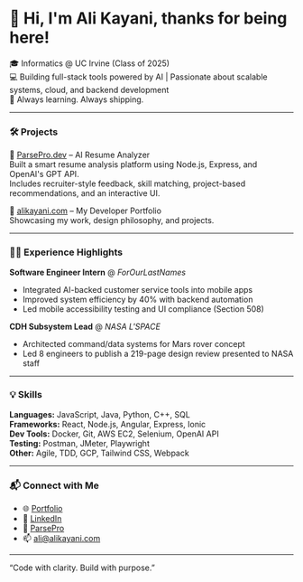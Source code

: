 
# 👋 Hi, I'm Ali Kayani, thanks for being here!

🎓 Informatics @ UC Irvine (Class of 2025)  
💻 Building full-stack tools powered by AI | Passionate about scalable systems, cloud, and backend development  
🚀 Always learning. Always shipping.

---

### 🛠️ Projects

🔹 [ParsePro.dev](https://parsepro.dev) – AI Resume Analyzer  
Built a smart resume analysis platform using Node.js, Express, and OpenAI's GPT API.  
Includes recruiter-style feedback, skill matching, project-based recommendations, and an interactive UI.

🔹 [alikayani.com](https://alikayani.com) – My Developer Portfolio  
Showcasing my work, design philosophy, and projects.

---

### 👨‍💻 Experience Highlights

**Software Engineer Intern** @ *ForOurLastNames*  
- Integrated AI-backed customer service tools into mobile apps  
- Improved system efficiency by 40% with backend automation  
- Led mobile accessibility testing and UI compliance (Section 508)

**CDH Subsystem Lead** @ *NASA L'SPACE*  
- Architected command/data systems for Mars rover concept  
- Led 8 engineers to publish a 219-page design review presented to NASA staff

---

### 💡 Skills

**Languages:** JavaScript, Java, Python, C++, SQL  
**Frameworks:** React, Node.js, Angular, Express, Ionic  
**Dev Tools:** Docker, Git, AWS EC2, Selenium, OpenAI API  
**Testing:** Postman, JMeter, Playwright  
**Other:** Agile, TDD, GCP, Tailwind CSS, Webpack

---

### 📬 Connect with Me

- 🌐 [Portfolio](https://alikayani.com)  
- 💼 [LinkedIn](https://linkedin.com/in/ali-kayani)  
- 🧠 [ParsePro](https://parsepro.dev)  
- 📫 ali@alikayani.com

---

“Code with clarity. Build with purpose.”


